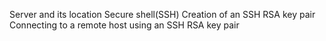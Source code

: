 Server and its location
Secure shell(SSH)
Creation of an SSH RSA key pair
Connecting to a remote host using an SSH RSA key pair
